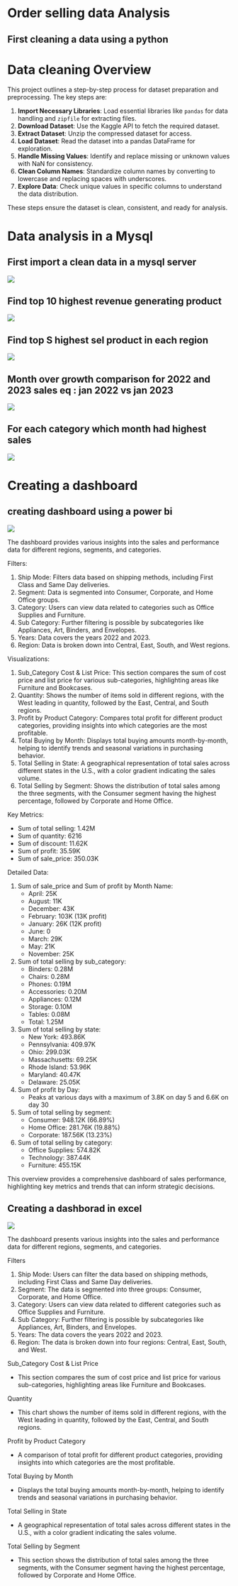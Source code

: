 # Order selling data Analysis
## First cleaning a data using a python 
# Data cleaning Overview

This project outlines a step-by-step process for dataset preparation and preprocessing. The key steps are:

1. **Import Necessary Libraries**: Load essential libraries like `pandas` for data handling and `zipfile` for extracting files.
2. **Download Dataset**: Use the Kaggle API to fetch the required dataset.
3. **Extract Dataset**: Unzip the compressed dataset for access.
4. **Load Dataset**: Read the dataset into a pandas DataFrame for exploration.
5. **Handle Missing Values**: Identify and replace missing or unknown values with NaN for consistency.
6. **Clean Column Names**: Standardize column names by converting to lowercase and replacing spaces with underscores.
7. **Explore Data**: Check unique values in specific columns to understand the data distribution.

These steps ensure the dataset is clean, consistent, and ready for analysis.

# Data analysis in a Mysql 
## First import a clean data in a mysql server
![](https://github.com/komalshahu/-Order_sell_data_Analysis/blob/main/import.png)

## Find top 10 highest revenue generating product
![](https://github.com/komalshahu/-Order_sell_data_Analysis/blob/main/top10.png)

## Find top S highest sel product in each region
![](https://github.com/komalshahu/-Order_sell_data_Analysis/blob/main/top5.png)

## Month over growth comparison for 2022 and 2023 sales eq : jan 2022 vs jan 2023
![](https://github.com/komalshahu/-Order_sell_data_Analysis/blob/main/compare.png)

## For each category which month had highest sales
![](https://github.com/komalshahu/-Order_sell_data_Analysis/blob/main/month.png)

# Creating a dashboard 
## creating dashboard using a power bi
![](https://github.com/komalshahu/-Order_sell_data_Analysis/blob/main/order_dashboard.jpg)

The dashboard provides various insights into the sales and performance data for different regions, segments, and categories.

Filters:
1. Ship Mode: Filters data based on shipping methods, including First Class and Same Day deliveries.
2. Segment: Data is segmented into Consumer, Corporate, and Home Office groups.
3. Category: Users can view data related to categories such as Office Supplies and Furniture.
4. Sub Category: Further filtering is possible by subcategories like Appliances, Art, Binders, and Envelopes.
5. Years: Data covers the years 2022 and 2023.
6. Region: Data is broken down into Central, East, South, and West regions.

Visualizations:
1. Sub_Category Cost & List Price: This section compares the sum of cost price and list price for various sub-categories, highlighting areas like Furniture and Bookcases.
2. Quantity: Shows the number of items sold in different regions, with the West leading in quantity, followed by the East, Central, and South regions.
3. Profit by Product Category: Compares total profit for different product categories, providing insights into which categories are the most profitable.
4. Total Buying by Month: Displays total buying amounts month-by-month, helping to identify trends and seasonal variations in purchasing behavior.
5. Total Selling in State: A geographical representation of total sales across different states in the U.S., with a color gradient indicating the sales volume.
6. Total Selling by Segment: Shows the distribution of total sales among the three segments, with the Consumer segment having the highest percentage, followed by Corporate and Home Office.

Key Metrics:
- Sum of total selling: 1.42M
- Sum of quantity: 6216
- Sum of discount: 11.62K
- Sum of profit: 35.59K
- Sum of sale_price: 350.03K

Detailed Data:
1. Sum of sale_price and Sum of profit by Month Name:
   - April: 25K
   - August: 11K
   - December: 43K
   - February: 103K (13K profit)
   - January: 26K (12K profit)
   - June: 0
   - March: 29K
   - May: 21K
   - November: 25K
2. Sum of total selling by sub_category:
   - Binders: 0.28M
   - Chairs: 0.28M
   - Phones: 0.19M
   - Accessories: 0.20M
   - Appliances: 0.12M
   - Storage: 0.10M
   - Tables: 0.08M
   - Total: 1.25M
3. Sum of total selling by state:
   - New York: 493.86K
   - Pennsylvania: 409.97K
   - Ohio: 299.03K
   - Massachusetts: 69.25K
   - Rhode Island: 53.96K
   - Maryland: 40.47K
   - Delaware: 25.05K
4. Sum of profit by Day:
   - Peaks at various days with a maximum of 3.8K on day 5 and 6.6K on day 30
5. Sum of total selling by segment:
   - Consumer: 948.12K (66.89%)
   - Home Office: 281.76K (19.88%)
   - Corporate: 187.56K (13.23%)
6. Sum of total selling by category:
   - Office Supplies: 574.82K
   - Technology: 387.44K
   - Furniture: 455.15K

This overview provides a comprehensive dashboard of sales performance, highlighting key metrics and trends that can inform strategic decisions.

## Creating a dashborad in excel 
![](https://github.com/komalshahu/-Order_sell_data_Analysis/blob/main/order_dashboard_using_excel.jpg)

The dashboard presents various insights into the sales and performance data for different regions, segments, and categories.

Filters
1. Ship Mode: Users can filter the data based on shipping methods, including First Class and Same Day deliveries.
2. Segment: The data is segmented into three groups: Consumer, Corporate, and Home Office.
3. Category: Users can view data related to different categories such as Office Supplies and Furniture.
4. Sub Category: Further filtering is possible by subcategories like Appliances, Art, Binders, and Envelopes.
5. Years: The data covers the years 2022 and 2023.
6. Region: The data is broken down into four regions: Central, East, South, and West.

Sub_Category Cost & List Price
- This section compares the sum of cost price and list price for various sub-categories, highlighting areas like Furniture and Bookcases.

Quantity
- This chart shows the number of items sold in different regions, with the West leading in quantity, followed by the East, Central, and South regions.

Profit by Product Category
- A comparison of total profit for different product categories, providing insights into which categories are the most profitable.

Total Buying by Month
- Displays the total buying amounts month-by-month, helping to identify trends and seasonal variations in purchasing behavior.

Total Selling in State
- A geographical representation of total sales across different states in the U.S., with a color gradient indicating the sales volume.

Total Selling by Segment
- This section shows the distribution of total sales among the three segments, with the Consumer segment having the highest percentage, followed by Corporate and Home Office.





